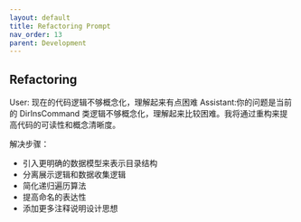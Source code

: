 ```yaml
---
layout: default
title: Refactoring Prompt
nav_order: 13
parent: Development
---
```


## Refactoring

User: 现在的代码逻辑不够概念化，理解起来有点困难
Assistant:你的问题是当前的 DirInsCommand 类逻辑不够概念化，理解起来比较困难。我将通过重构来提高代码的可读性和概念清晰度。

解决步骤：
- 引入更明确的数据模型来表示目录结构
- 分离展示逻辑和数据收集逻辑
- 简化递归遍历算法
- 提高命名的表达性
- 添加更多注释说明设计思想

